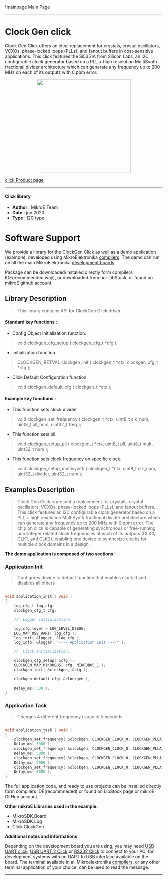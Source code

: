 \mainpage Main Page
 
---
# Clock Gen click

Clock Gen Click offers an ideal replacement for crystals, crystal oscillators, VCXOs, phase-locked loops (PLLs), and fanout buffers in cost-sensitive applications. This click features the Si5351A from Silicon Labs, an I2C configurable clock generator based on a PLL + high resolution MultiSynth fractional divider architecture which can generate any frequency up to 200 MHz on each of its outputs with 0 ppm error.

<p align="center">
  <img src="@{CLICK_IMAGE_LINK}" height=300px>
</p>


[click Product page](https://www.mikroe.com/clock-gen-click)

---


#### Click library 

- **Author**        : MikroE Team
- **Date**          : jun 2020.
- **Type**          : I2C type


# Software Support

We provide a library for the ClockGen Click 
as well as a demo application (example), developed using MikroElektronika 
[compilers](http://shop.mikroe.com/compilers). 
The demo can run on all the main MikroElektronika [development boards](http://shop.mikroe.com/development-boards).

Package can be downloaded/installed directly form compilers IDE(recommended way), or downloaded from our LibStock, or found on mikroE github account. 

## Library Description

> This library contains API for ClockGen Click driver.

#### Standard key functions :

- Config Object Initialization function.
> void clockgen_cfg_setup ( clockgen_cfg_t *cfg ); 
 
- Initialization function.
> CLOCKGEN_RETVAL clockgen_init ( clockgen_t *ctx, clockgen_cfg_t *cfg );

- Click Default Configuration function.
> void clockgen_default_cfg ( clockgen_t *ctx );


#### Example key functions :

- This function sets clock divider
> void clockgen_set_frequency ( clockgen_t *ctx, uint8_t clk_num, uint8_t pll_num, uint32_t freq );
 
- This function sets pll.
> void clockgen_setup_pll ( clockgen_t *ctx, uint8_t pll, uint8_t mult, uint32_t num );

- This function sets clock frequency on specific clock.
> void clockgen_setup_multisyinth ( clockgen_t *ctx, uint8_t clk_num, uint32_t divider, uint32_t num );

## Examples Description

> Clock Gen Click represent a replacement for crystals, crystal oscillators, VCXOs, phase-locked 
> loops (PLLs), and fanout buffers. This click features an I2C configurable clock generator 
> based on a PLL + high resolution MultiSynth fractional divider architecture which can generate
> any frequency up to 200 MHz with 0 ppm error. The chip on click is capable of generating 
> synchronous or free-running non-integer related clock frequencies at each of its outputs 
> (CLK0, CLK1, and CLK2), enabling one device to synthesize clocks for multiple clock domains in a design.

**The demo application is composed of two sections :**

### Application Init 

> Configures device to default function that enables clock 0 and disables all others

```c

void application_init ( void )
{
    log_cfg_t log_cfg;
    clockgen_cfg_t cfg;

    //  Logger initialization.

    log_cfg.level = LOG_LEVEL_DEBUG;
    LOG_MAP_USB_UART( log_cfg );
    log_init( &logger, &log_cfg );
    log_info( &logger, "---- Application Init ----" );

    //  Click initialization.

    clockgen_cfg_setup( &cfg );
    CLOCKGEN_MAP_MIKROBUS( cfg, MIKROBUS_1 );
    clockgen_init( &clockgen, &cfg );

    clockgen_default_cfg( &clockgen );
    
    Delay_ms( 500 );
}

```

### Application Task

> Changes 4 different frequency i span of 5 seconds

```c

void application_task ( void )
{
    clockgen_set_frequency( &clockgen, CLOCKGEN_CLOCK_0, CLOCKGEN_PLLA, 1 );
    Delay_ms( 5000 );
    clockgen_set_frequency( &clockgen, CLOCKGEN_CLOCK_0, CLOCKGEN_PLLA, 3 );
    Delay_ms( 5000 );
    clockgen_set_frequency( &clockgen, CLOCKGEN_CLOCK_0, CLOCKGEN_PLLA, 10 );
    Delay_ms( 5000 );
    clockgen_set_frequency( &clockgen, CLOCKGEN_CLOCK_0, CLOCKGEN_PLLA, 5 );
    Delay_ms( 5000 );
} 

```


The full application code, and ready to use projects can be  installed directly form compilers IDE(recommneded) or found on LibStock page or mikroE GitHub accaunt.

**Other mikroE Libraries used in the example:** 

- MikroSDK.Board
- MikroSDK.Log
- Click.ClockGen

**Additional notes and informations**

Depending on the development board you are using, you may need 
[USB UART click](http://shop.mikroe.com/usb-uart-click), 
[USB UART 2 Click](http://shop.mikroe.com/usb-uart-2-click) or 
[RS232 Click](http://shop.mikroe.com/rs232-click) to connect to your PC, for 
development systems with no UART to USB interface available on the board. The 
terminal available in all Mikroelektronika 
[compilers](http://shop.mikroe.com/compilers), or any other terminal application 
of your choice, can be used to read the message.



---
